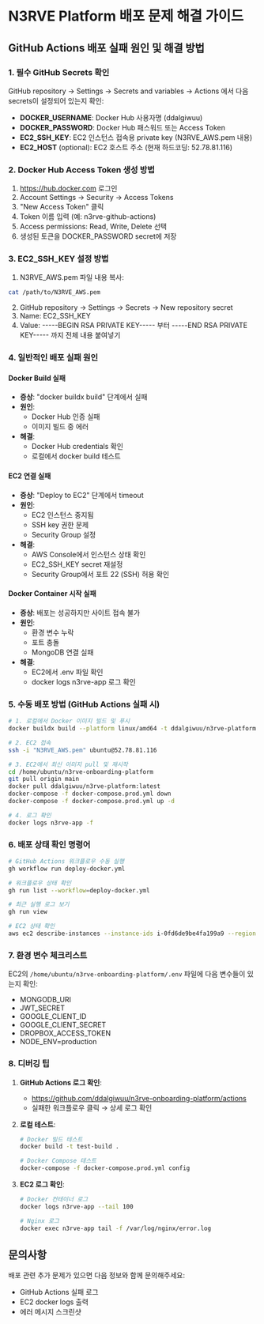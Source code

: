 # N3RVE Platform 배포 문제 해결 가이드

## GitHub Actions 배포 실패 원인 및 해결 방법

### 1. 필수 GitHub Secrets 확인

GitHub repository → Settings → Secrets and variables → Actions 에서 다음 secrets이 설정되어 있는지 확인:

- **DOCKER_USERNAME**: Docker Hub 사용자명 (ddalgiwuu)
- **DOCKER_PASSWORD**: Docker Hub 패스워드 또는 Access Token
- **EC2_SSH_KEY**: EC2 인스턴스 접속용 private key (N3RVE_AWS.pem 내용)
- **EC2_HOST** (optional): EC2 호스트 주소 (현재 하드코딩: 52.78.81.116)

### 2. Docker Hub Access Token 생성 방법

1. https://hub.docker.com 로그인
2. Account Settings → Security → Access Tokens
3. "New Access Token" 클릭
4. Token 이름 입력 (예: n3rve-github-actions)
5. Access permissions: Read, Write, Delete 선택
6. 생성된 토큰을 DOCKER_PASSWORD secret에 저장

### 3. EC2_SSH_KEY 설정 방법

1. N3RVE_AWS.pem 파일 내용 복사:
```bash
cat /path/to/N3RVE_AWS.pem
```

2. GitHub repository → Settings → Secrets → New repository secret
3. Name: EC2_SSH_KEY
4. Value: -----BEGIN RSA PRIVATE KEY----- 부터 -----END RSA PRIVATE KEY----- 까지 전체 내용 붙여넣기

### 4. 일반적인 배포 실패 원인

#### Docker Build 실패
- **증상**: "docker buildx build" 단계에서 실패
- **원인**: 
  - Docker Hub 인증 실패
  - 이미지 빌드 중 에러
- **해결**:
  - Docker Hub credentials 확인
  - 로컬에서 docker build 테스트

#### EC2 연결 실패
- **증상**: "Deploy to EC2" 단계에서 timeout
- **원인**:
  - EC2 인스턴스 중지됨
  - SSH key 권한 문제
  - Security Group 설정
- **해결**:
  - AWS Console에서 인스턴스 상태 확인
  - EC2_SSH_KEY secret 재설정
  - Security Group에서 포트 22 (SSH) 허용 확인

#### Docker Container 시작 실패
- **증상**: 배포는 성공하지만 사이트 접속 불가
- **원인**:
  - 환경 변수 누락
  - 포트 충돌
  - MongoDB 연결 실패
- **해결**:
  - EC2에서 .env 파일 확인
  - docker logs n3rve-app 로그 확인

### 5. 수동 배포 방법 (GitHub Actions 실패 시)

```bash
# 1. 로컬에서 Docker 이미지 빌드 및 푸시
docker buildx build --platform linux/amd64 -t ddalgiwuu/n3rve-platform:latest --push .

# 2. EC2 접속
ssh -i "N3RVE_AWS.pem" ubuntu@52.78.81.116

# 3. EC2에서 최신 이미지 pull 및 재시작
cd /home/ubuntu/n3rve-onboarding-platform
git pull origin main
docker pull ddalgiwuu/n3rve-platform:latest
docker-compose -f docker-compose.prod.yml down
docker-compose -f docker-compose.prod.yml up -d

# 4. 로그 확인
docker logs n3rve-app -f
```

### 6. 배포 상태 확인 명령어

```bash
# GitHub Actions 워크플로우 수동 실행
gh workflow run deploy-docker.yml

# 워크플로우 상태 확인
gh run list --workflow=deploy-docker.yml

# 최근 실행 로그 보기
gh run view

# EC2 상태 확인
aws ec2 describe-instances --instance-ids i-0fd6de9be4fa199a9 --region ap-northeast-2
```

### 7. 환경 변수 체크리스트

EC2의 `/home/ubuntu/n3rve-onboarding-platform/.env` 파일에 다음 변수들이 있는지 확인:

- MONGODB_URI
- JWT_SECRET
- GOOGLE_CLIENT_ID
- GOOGLE_CLIENT_SECRET
- DROPBOX_ACCESS_TOKEN
- NODE_ENV=production

### 8. 디버깅 팁

1. **GitHub Actions 로그 확인**:
   - https://github.com/ddalgiwuu/n3rve-onboarding-platform/actions
   - 실패한 워크플로우 클릭 → 상세 로그 확인

2. **로컬 테스트**:
   ```bash
   # Docker 빌드 테스트
   docker build -t test-build .
   
   # Docker Compose 테스트
   docker-compose -f docker-compose.prod.yml config
   ```

3. **EC2 로그 확인**:
   ```bash
   # Docker 컨테이너 로그
   docker logs n3rve-app --tail 100
   
   # Nginx 로그
   docker exec n3rve-app tail -f /var/log/nginx/error.log
   ```

## 문의사항

배포 관련 추가 문제가 있으면 다음 정보와 함께 문의해주세요:
- GitHub Actions 실패 로그
- EC2 docker logs 출력
- 에러 메시지 스크린샷